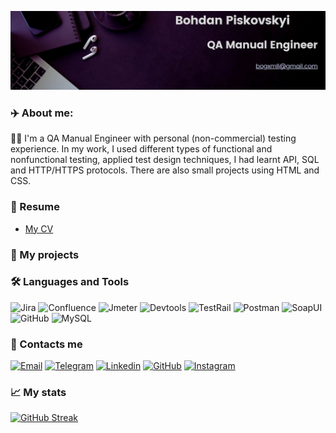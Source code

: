 [![Header](https://github.com/Norize49/Norize49/blob/main/assets/Bohdan%20Piskovskyi.jpg)](https://www.linkedin.com/in/bohdan-piskovskyi-65984a23a/)

### :airplane: About me:
:technologist: I'm a QA Manual Engineer with personal (non-commercial) testing experience. In my work, I used different types of functional and nonfunctional testing, applied test design techniques, I had learnt API, SQL and HTTP/HTTPS protocols. There are also small projects using HTML and CSS.

### :page_facing_up: Resume
-  [My CV](https://drive.google.com/file/d/120UltEQ1cG6zm9nL54SYRl22OKZFjDOR/view?usp=sharing)

### :bookmark_tabs: My projects

### :hammer_and_wrench: Languages and Tools
![Jira](https://img.shields.io/badge/Jira-A6E7FF?style=for-the-badge&logo=Jirasoftware&logoColor=blue)
![Confluence](https://img.shields.io/badge/Confluence-A6E7FF?style=for-the-badge&logo=Confluence&logoColor=blue)
![Jmeter](https://img.shields.io/badge/Jmeter-A6E7FF?style=for-the-badge&logo=ApacheJMeter&logoColor=D3462D)
![Devtools](https://img.shields.io/badge/Devtools-A6E7FF?style=for-the-badge&logo=GoogleChrome)
![TestRail](https://img.shields.io/badge/TestRail-A6E7FF?style=for-the-badge&logo=AllTrails)
![Postman](https://img.shields.io/badge/Postman-A6E7FF?style=for-the-badge&logo=Postman)
![SoapUI](https://img.shields.io/badge/SoapUI-A6E7FF?style=for-the-badge&logo=FastAPI&logoColor=FCDC00)
![GitHub](https://img.shields.io/badge/GitHub-A6E7FF?style=for-the-badge&logo=GitHub&logoColor=black)
![MySQL](https://img.shields.io/badge/MySQL-A6E7FF?style=for-the-badge&logo=MySQL)
### :link: Contacts me
[![Email](https://img.shields.io/badge/Email-A6E7FF?style=for-the-badge&logo=gmail)](mailto:bogxmll@gmail.com)
[![Telegram](https://img.shields.io/badge/Telegram-A6E7FF?style=for-the-badge&logo=Telegram)](https://t.me/Norize94)
[![Linkedin](https://img.shields.io/badge/Linkedin-A6E7FF?style=for-the-badge&logo=LinkedIn&logoColor=blue)](https://www.linkedin.com/in/bohdan-piskovskyi-65984a23a/)
[![GitHub](https://img.shields.io/badge/GitHub-A6E7FF?style=for-the-badge&logo=GitHub&logoColor=black)](https://github.com/Norize49)
[![Instagram](https://img.shields.io/badge/Instagram-A6E7FF?style=for-the-badge&logo=Instagram)](https://www.instagram.com/norize94/)

### :chart_with_upwards_trend: My stats
[![GitHub Streak](http://github-readme-streak-stats.herokuapp.com?user=Norize49)](https://git.io/streak-stats)
